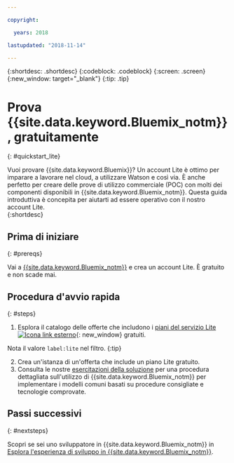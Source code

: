 ```yaml
---

copyright:

  years: 2018

lastupdated: "2018-11-14"

---
```


{:shortdesc: .shortdesc}
{:codeblock: .codeblock}
{:screen: .screen}
{:new_window: target="_blank"}
{:tip: .tip}


# Prova {{site.data.keyword.Bluemix_notm}}, gratuitamente
{: #quickstart_lite}

Vuoi provare {{site.data.keyword.Bluemix}}? Un account Lite è ottimo per imparare a lavorare nel cloud, a utilizzare Watson e così via. È anche perfetto per creare delle prove di utilizzo commerciale (POC) con molti dei componenti disponibili in {{site.data.keyword.Bluemix_notm}}. Questa guida introduttiva è concepita per aiutarti ad essere operativo con il nostro account Lite.  
{:shortdesc}  

## Prima di iniziare
{: #prereqs}

Vai a [{{site.data.keyword.Bluemix_notm}}](https://{DomainName}) e crea un account Lite. È gratuito e non scade mai.

## Procedura d'avvio rapida
{: #steps}

1. Esplora il catalogo delle offerte che includono i [piani del servizio Lite ![Icona link esterno](../icons/launch-glyph.svg "Icona link esterno")](https://{DomainName}/catalog/?search=label:lite){: new_window} gratuiti.
  
  Nota il valore `label:lite` nel filtro.
  {:tip}

2. Crea un'istanza di un'offerta che include un piano Lite gratuito.
3. Consulta le nostre [esercitazioni della soluzione](/docs/tutorials/index.html) per una procedura dettagliata sull'utilizzo di {{site.data.keyword.Bluemix_notm}} per implementare i modelli comuni basati su procedure consigliate e tecnologie comprovate. 


## Passi successivi
{: #nextsteps}

Scopri se sei uno sviluppatore in {{site.data.keyword.Bluemix_notm}} in [Esplora l'esperienza di sviluppo in {{site.data.keyword.Bluemix_notm}}](/docs/overview/dev-journey.html#dev-journey). 


